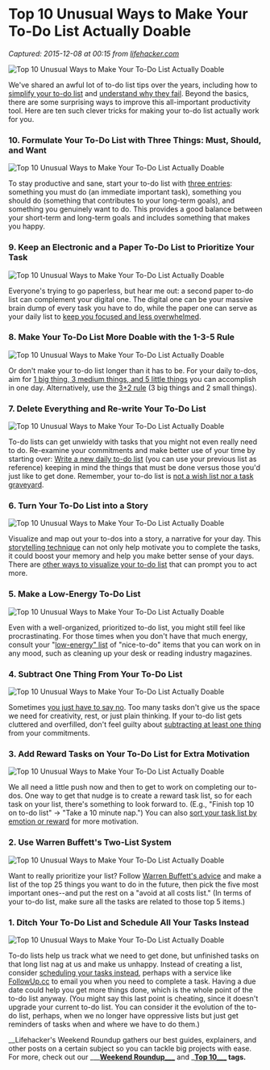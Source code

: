 # Top 10 Unusual Ways to Make Your To-Do List Actually Doable

_Captured: 2015-12-08 at 00:15 from [lifehacker.com](http://lifehacker.com/top-10-unusual-ways-to-make-your-to-do-list-actually-do-1712602723)_

![Top 10 Unusual Ways to Make Your To-Do List Actually Doable](http://i.kinja-img.com/gawker-media/image/upload/s--5saU1cO1--/c_scale,fl_progressive,q_80,w_800/bmavbgrhczenbjp7afku.jpg)

We've shared an awful lot of to-do list tips over the years, including how to [simplify your to-do list](http://lifehacker.com/5954123/back-to-basics-how-to-simplify-your-to-do-list-and-make-it-useful-again#_ga=1.8550133.159956160.1434723494) and [understand why they fail](http://lifehacker.com/5967563/master-the-art-of-the-to-do-list-by-understanding-how-they-fail#_ga=1.8550133.159956160.1434723494). Beyond the basics, there are some surprising ways to improve this all-important productivity tool. Here are ten such clever tricks for making your to-do list actually work for you.

### 10\. Formulate Your To-Do List with Three Things: Must, Should, and Want

![Top 10 Unusual Ways to Make Your To-Do List Actually Doable](http://i.kinja-img.com/gawker-media/image/upload/s--vURzQN0h--/1305468127767613611.jpg)

To stay productive and sane, start your to-do list with [three entries](http://lifehacker.com/three-tasks-you-should-do-every-day-to-stay-happy-and-p-1643606164): something you must do (an immediate important task), something you should do (something that contributes to your long-term goals), and something you genuinely want to do. This provides a good balance between your short-term and long-term goals and includes something that makes you happy.

### 9\. Keep an Electronic and a Paper To-Do List to Prioritize Your Task

![Top 10 Unusual Ways to Make Your To-Do List Actually Doable](http://i.kinja-img.com/gawker-media/image/upload/s--oMKuvwO3--/1305468127826234283.jpg)

Everyone's trying to go paperless, but hear me out: a second paper to-do list can complement your digital one. The digital one can be your massive brain dump of every task you have to do, while the paper one can serve as your daily list to [keep you focused and less overwhelmed](http://lifehacker.com/5943264/keep-two-to-do-lists-one-electronic-and-one-paper-to-help-prioritize-daily-lists).

### 8\. Make Your To-Do List More Doable with the 1-3-5 Rule

![Top 10 Unusual Ways to Make Your To-Do List Actually Doable](http://i.kinja-img.com/gawker-media/image/upload/s--_Gsdslcp--/1305468127858332075.jpg)

Or don't make your to-do list longer than it has to be. For your daily to-dos, aim for [1 big thing, 3 medium things, and 5 little things](http://lifehacker.com/5994155/make-your-to-do-list-more-doable-with-the-1-3-5-rule) you can accomplish in one day. Alternatively, use the [3+2 rule](http://lifehacker.com/5853732/take-a-more-realistic-approach-to-your-to-do-list-with-the-3-%252B-2-rule) (3 big things and 2 small things).

### 7\. Delete Everything and Re-write Your To-Do List

![Top 10 Unusual Ways to Make Your To-Do List Actually Doable](http://i.kinja-img.com/gawker-media/image/upload/s--7G7EtT-A--/1305468127911056811.jpg)

To-do lists can get unwieldy with tasks that you might not even really need to do. Re-examine your commitments and make better use of your time by starting over: [Write a new daily to-do list](http://lifehacker.com/5932121/delete-everything-and-rewrite-your-to-do-list-to-make-it-doable) (you can use your previous list as reference) keeping in mind the things that must be done versus those you'd just like to get done. Remember, your to-do list is [not a wish list nor a task graveyard](http://lifehacker.com/5513709/clean-out-your-to-do-list-for-guilt-free-productivity).

### 6\. Turn Your To-Do List into a Story

![Top 10 Unusual Ways to Make Your To-Do List Actually Doable](http://i.kinja-img.com/gawker-media/image/upload/s--qNSMBem2--/1305468127955823019.jpg)

Visualize and map out your to-dos into a story, a narrative for your day. This [storytelling technique](http://lifehacker.com/5897418/how-turning-my-to-dos-into-a-story-boosted-my-memory-and-solved-my-procrastination-problem) can not only help motivate you to complete the tasks, it could boost your memory and help you make better sense of your days. There are [other ways to visualize your to-do list](http://lifehacker.com/seeing-is-doing-eight-creative-ways-to-visualize-your-1635761082) that can prompt you to act more.

### 5\. Make a Low-Energy To-Do List

![Top 10 Unusual Ways to Make Your To-Do List Actually Doable](http://i.kinja-img.com/gawker-media/image/upload/s--_NDtqISg--/1305468127991920299.jpg)

Even with a well-organized, prioritized to-do list, you might still feel like procrastinating. For those times when you don't have that much energy, consult your "[low-energy" list](http://lifehacker.com/make-a-procrastination-to-do-list-with-nice-things-fo-1448111218) of "nice-to-do" items that you can work on in any mood, such as cleaning up your desk or reading industry magazines.

### 4\. Subtract One Thing From Your To-Do List

![Top 10 Unusual Ways to Make Your To-Do List Actually Doable](http://i.kinja-img.com/gawker-media/image/upload/s--P1OQDxIQ--/1305468128056509611.jpg)

Sometimes [you just have to say no](http://lifehacker.com/no-is-the-button-that-keeps-us-on-573783272). Too many tasks don't give us the space we need for creativity, rest, or just plain thinking. If your to-do list gets cluttered and overfilled, don't feel guilty about [subtracting at least one thing](http://lifehacker.com/immediately-subtract-one-thing-from-your-to-do-list-whe-1477965052) from your commitments.

### 3\. Add Reward Tasks on Your To-Do List for Extra Motivation

![Top 10 Unusual Ways to Make Your To-Do List Actually Doable](http://i.kinja-img.com/gawker-media/image/upload/s--qGRlCB4k--/1305468128112640683.jpg)

We all need a little push now and then to get to work on completing our to-dos. One way to get that nudge is to create a reward task list, so for each task on your list, there's something to look forward to. (E.g., "Finish top 10 on to-do list" -> "Take a 10 minute nap.") You can also [sort your task list by emotion or reward](http://lifehacker.com/sort-your-to-do-list-by-emotion-or-reward-to-give-yours-1298596368) for more motivation.

### 2\. Use Warren Buffett's Two-List System

![Top 10 Unusual Ways to Make Your To-Do List Actually Doable](http://i.kinja-img.com/gawker-media/image/upload/s--aNX8gKfq--/1305468128180192683.jpg)

Want to really prioritize your list? Follow [Warren Buffett's advice](http://lifehacker.com/prioritize-your-goals-with-warren-buffetts-two-list-sys-1639146039) and make a list of the top 25 things you want to do in the future, then pick the five most important ones--and put the rest on a "avoid at all costs list." (In terms of your to-do list, make sure all the tasks are related to those top 5 items.)

### 1\. Ditch Your To-Do List and Schedule All Your Tasks Instead

![Top 10 Unusual Ways to Make Your To-Do List Actually Doable](http://i.kinja-img.com/gawker-media/image/upload/s--sEY470Be--/1305468128244685739.jpg)

To-do lists help us track what we need to get done, but unfinished tasks on that long list nag at us and make us unhappy. Instead of creating a list, consider [scheduling your tasks instead](http://lifehacker.com/5895551/ditch-your-to-do-list-and-seize-the-day-instead-by-scheduling-your-tasks), perhaps with a service like [FollowUp.cc](http://www.followup.cc/) to email you when you need to complete a task. Having a due date could help you get more things done, which is the whole point of the to-do list anyway. (You might say this last point is cheating, since it doesn't upgrade your current to-do list. You can consider it the evolution of the to-do list, perhaps, when we no longer have oppressive lists but just get reminders of tasks when and where we have to do them.)

__Lifehacker's Weekend Roundup gathers our best guides, explainers, and other posts on a certain subject so you can tackle big projects with ease. For more, check out our _____[Weekend Roundup___](http://lifehacker.com/tag/weekend-roundup)__ and _____[Top 10___](http://lifehacker.com/tag/lifehacker-top-10)__ tags.__
